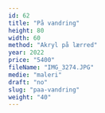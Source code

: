 ```yaml
---
id: 62
title: "På vandring"
height: 80
width: 60
method: "Akryl på lærred"
year: 2022
price: "5400"
fileName: "IMG_3274.JPG"
medie: "maleri"
draft: "no"
slug: "paa-vandring"
weight: "40"
---
```


